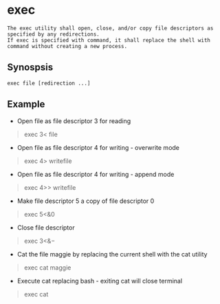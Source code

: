 # exec

    The exec utility shall open, close, and/or copy file descriptors as specified by any redirections.
    If exec is specified with command, it shall replace the shell with command without creating a new process.

## Synospsis

`exec file [redirection ...]`

## Example

* Open file as file descriptor 3 for reading

> exec 3< file

* Open file as file descriptor 4 for writing - overwrite mode

> exec 4> writefile

* Open file as file descriptor 4 for writing - append mode

> exec 4>> writefile

* Make file descriptor 5 a copy of file descriptor 0

> exec 5<&0

* Close file descriptor

> exec 3<&−

* Cat the file maggie by replacing the current shell with the cat utility

> exec cat maggie

* Execute cat replacing bash - exiting cat will close terminal

> exec cat
